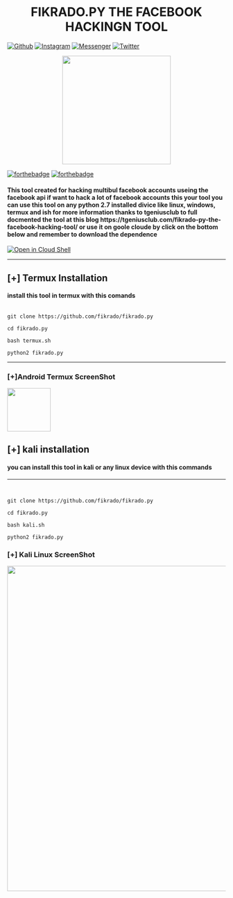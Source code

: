 
<p align="center">
  <h1 align="center">FIKRADO.PY THE FACEBOOK HACKINGN TOOL</h1>
</p>



[![Github](https://img.shields.io/badge/Github-FantasticSukhi-yellow?style=for-the-badge&logo=github)](https://github.com/FantasticSukhi)
[![Instagram](https://img.shields.io/badge/IG-%40Instagram-red?style=for-the-badge&logo=instagram)](https://www.instagram.com/sukhpalinsta)
[![Messenger](https://img.shields.io/badge/telegram-blue?style=for-the-badge&logo=telegram)](https://t.me/MAMBA_RETURNS)
[![Twitter](https://img.shields.io/badge/Twitter-purple?style=for-the-badge&logo=Twitter)](https://twitter.com/Sukhpalkherera)

<p align="center">
 <img height="250" src="fp.png" >
</p>


[![forthebadge](https://forthebadge.com/images/badges/made-with-python.svg)](https://forthebadge.com)  [![forthebadge](https://forthebadge.com/images/badges/built-with-love.svg)](https://forthebadge.com)


<h4>
This tool created for hacking  multibul facebook accounts useing the facebook api if want to hack a lot of facebook accounts this your tool 
you can use this tool on any python 2.7 installed divice like linux, windows, termux and ish
for more information thanks to tgeniusclub to full docmented the tool at this blog https://tgeniusclub.com/fikrado-py-the-facebook-hacking-tool/
or use it on goole cloude by click on the bottom below and remember to download the dependence 
</h4>

[![Open in Cloud Shell](https://user-images.githubusercontent.com/27065646/92304704-8d146d80-ef80-11ea-8c29-0deaabb1c702.png)](https://console.cloud.google.com/cloudshell/open?git_repo=https://github.com/FantasticSukhi/fikrado.py&tutorial=README.md) 


____________

## [+] Termux Installation
#### install this tool in termux with this comands
```

git clone https://github.com/fikrado/fikrado.py

cd fikrado.py

bash termux.sh

python2 fikrado.py

```

____________

### [+]Android Termux ScreenShot
<img width="100px" src="/PicsArt_09-11-08.26.12.jpg">

## [+] kali installation
#### you can install this tool in kali or any linux device with this commands
_______________
```


git clone https://github.com/fikrado/fikrado.py

cd fikrado.py

bash kali.sh

python2 fikrado.py

```
### [+] Kali Linux ScreenShot

<img width="750px" src="s1.png">


